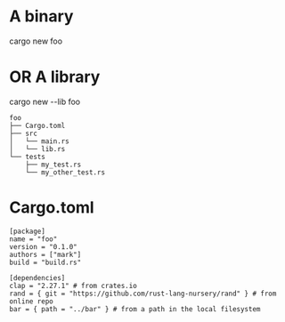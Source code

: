 # A binary

cargo new foo

# OR A library

cargo new --lib foo

```
foo
├── Cargo.toml
├── src
│   └── main.rs
│   └── lib.rs
└── tests
    ├── my_test.rs
    └── my_other_test.rs

```

# Cargo.toml

```
[package]
name = "foo"
version = "0.1.0"
authors = ["mark"]
build = "build.rs"

[dependencies]
clap = "2.27.1" # from crates.io
rand = { git = "https://github.com/rust-lang-nursery/rand" } # from online repo
bar = { path = "../bar" } # from a path in the local filesystem

```
